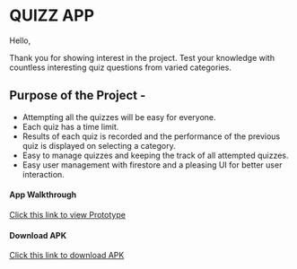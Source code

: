 # QUIZZ APP

Hello,

Thank you for showing interest in the project. Test your knowledge with countless interesting quiz questions from varied categories.

## Purpose of the Project -

- Attempting all the quizzes will be easy for everyone.
- Each quiz has a time limit. 
- Results of each quiz is recorded and the performance of the previous quiz is displayed on selecting a category. 
- Easy to manage quizzes and keeping the track of all attempted quizzes.
- Easy user management with firestore and a pleasing UI for better user interaction.


#### App Walkthrough
[Click this link to view Prototype](https://rohitsingh37014.invisionapp.com/public/share/4613FBRST2#screens/477280518)


#### Download APK
[Click this link to download APK](https://drive.google.com/file/d/1eX-dwHvThFspdUtYcpAQLyZfGxGsTYCz/view?usp=sharing)

